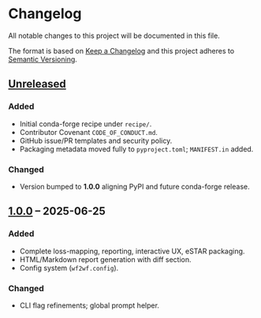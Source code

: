 # Changelog

All notable changes to this project will be documented in this file.

The format is based on [Keep a Changelog](https://keepachangelog.com/en/1.1.0/)
and this project adheres to [Semantic Versioning](https://semver.org/spec/v2.0.0.html).

## [Unreleased]
### Added
- Initial conda-forge recipe under `recipe/`.
- Contributor Covenant `CODE_OF_CONDUCT.md`.
- GitHub issue/PR templates and security policy.
- Packaging metadata moved fully to `pyproject.toml`; `MANIFEST.in` added.

### Changed
- Version bumped to **1.0.0** aligning PyPI and future conda-forge release.

## [1.0.0] – 2025-06-25
### Added
- Complete loss-mapping, reporting, interactive UX, eSTAR packaging.
- HTML/Markdown report generation with diff section.
- Config system (`wf2wf.config`).
### Changed
- CLI flag refinements; global prompt helper.

[Unreleased]: https://github.com/your-org/wf2wf/compare/v1.0.0...HEAD
[1.0.0]: https://github.com/your-org/wf2wf/releases/tag/v1.0.0
